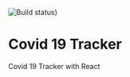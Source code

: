 ![Build status)](https://img.shields.io/github/actions/workflow/status/gabogarciam/covid19/main.yml)
# Covid 19 Tracker
Covid 19 Tracker with React
